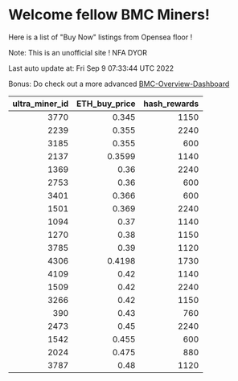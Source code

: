 # Welcome fellow BMC Miners!
Here is a list of "Buy Now" listings from Opensea floor !

Note: This is an unofficial site ! NFA DYOR

Last auto update at: Fri Sep  9 07:33:44 UTC 2022

Bonus: Do check out a more advanced [BMC-Overview-Dashboard](https://dune.com/defifunk/BMC-Overview-Dashboard)


|   ultra_miner_id |   ETH_buy_price |   hash_rewards |
|-----------------:|----------------:|---------------:|
|             3770 |          0.345  |           1150 |
|             2239 |          0.355  |           2240 |
|             3185 |          0.355  |            600 |
|             2137 |          0.3599 |           1140 |
|             1369 |          0.36   |           2240 |
|             2753 |          0.36   |            600 |
|             3401 |          0.366  |            600 |
|             1501 |          0.369  |           2240 |
|             1094 |          0.37   |           1140 |
|             1270 |          0.38   |           1150 |
|             3785 |          0.39   |           1120 |
|             4306 |          0.4198 |           1730 |
|             4109 |          0.42   |           1140 |
|             1509 |          0.42   |           2240 |
|             3266 |          0.42   |           1150 |
|              390 |          0.43   |            760 |
|             2473 |          0.45   |           2240 |
|             1542 |          0.455  |            600 |
|             2024 |          0.475  |            880 |
|             3787 |          0.48   |           1120 |